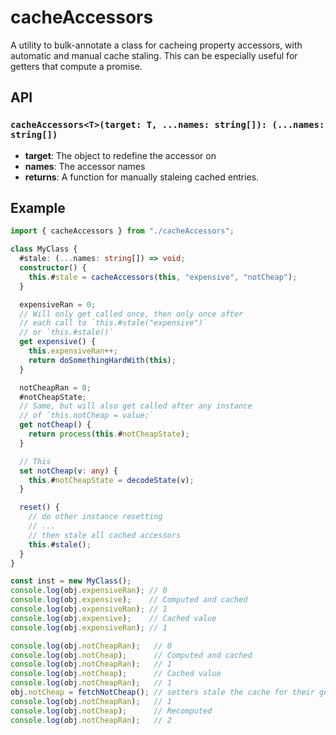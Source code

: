# cacheAccessors

A utility to bulk-annotate a class for cacheing property accessors, with automatic and manual cache staling.  This can be especially useful for getters that compute a promise.

## API

### `cacheAccessors<T>(target: T, ...names: string[]): (...names: string[])`

- **target**: The object to redefine the accessor on
- **names**: The accessor names
- **returns**: A function for manually staleing cached entries.

## Example

```ts
import { cacheAccessors } from "./cacheAccessors";

class MyClass {
  #stale: (...names: string[]) => void;
  constructor() {
    this.#stale = cacheAccessors(this, "expensive", "notCheap");
  }

  expensiveRan = 0;
  // Will only get called once, then only once after
  // each call to `this.#stale("expensive")`
  // or `this.#stale()`
  get expensive() {
    this.expensiveRan++;
    return doSomethingHardWith(this);
  }

  notCheapRan = 0;
  #notCheapState;
  // Same, but will also get called after any instance
  // of `this.notCheap = value;`
  get notCheap() {
    return process(this.#notCheapState);
  }

  // This
  set notCheap(v: any) {
    this.#notCheapState = decodeState(v);
  }

  reset() {
    // do other instance resetting
    // ...
    // then stale all cached accessors
    this.#stale();
  }
}

const inst = new MyClass();
console.log(obj.expensiveRan); // 0
console.log(obj.expensive);    // Computed and cached
console.log(obj.expensiveRan); // 1
console.log(obj.expensive);    // Cached value
console.log(obj.expensiveRan); // 1

console.log(obj.notCheapRan);   // 0
console.log(obj.notCheap);      // Computed and cached
console.log(obj.notCheapRan);   // 1
console.log(obj.notCheap);      // Cached value
console.log(obj.notCheapRan);   // 1
obj.notCheap = fetchNotCheap(); // setters stale the cache for their getter, but do not run it
console.log(obj.notCheapRan);   // 1
console.log(obj.notCheap);      // Recomputed
console.log(obj.notCheapRan);   // 2
```
